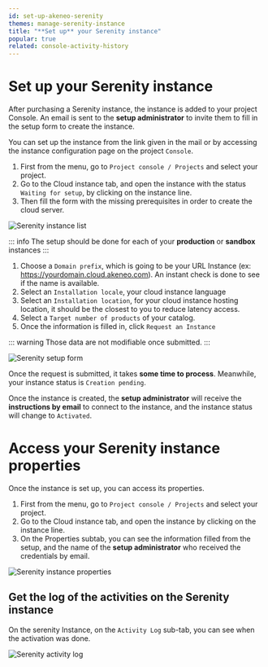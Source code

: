 ```yaml
---
id: set-up-akeneo-serenity
themes: manage-serenity-instance
title: "**Set up** your Serenity instance"
popular: true
related: console-activity-history
---
```


# Set up your Serenity instance

After purchasing a Serenity instance, the instance is added to your project Console.
An email is sent to the **setup administrator** to invite them to fill in the setup form to create the instance.

You can set up the instance from the link given in the mail or by accessing the instance configuration page on the project `Console`.

1. First from the menu, go to `Project console / Projects` and select your project.
1. Go to the Cloud instance tab, and open the instance with the status `Waiting for setup`, by clicking on the instance line.
1. Then fill the form with the missing prerequisites in order to create the cloud server. 

![Serenity instance list](../img/serenity_list_waiting_setup.png)

::: info
The setup should be done for each of your **production** or **sandbox** instances
:::

1. Choose a `Domain prefix`, which is going to be your URL Instance (ex: https://yourdomain.cloud.akeneo.com). An instant check is done to see if the name is available.
1. Select an `Installation locale`, your cloud instance language
1. Select an `Installation location`, for your cloud instance hosting location, it should be the closest to you to reduce latency access.
1. Select a `Target number of products` of your catalog.
1. Once the information is filled in, click `Request an Instance`

::: warning
Those data are not modifiable once submitted.
:::

![Serenity setup form](../img/setup_serenity.png)

Once the request is submitted, it takes **some time to process**. Meanwhile, your instance status is `Creation pending`.

Once the instance is created, the **setup administrator** will receive the **instructions by email** to connect to the instance, and the instance status will change to `Activated`.

# Access your Serenity instance properties

Once the instance is set up, you can access its properties.

1. First from the menu, go to `Project console / Projects` and select your project.
1. Go to the Cloud instance tab, and open the instance by clicking on the instance line.
1. On the Properties subtab, you can see the information filled from the setup, and the name of the **setup administrator** who received the credentials by email.

![Serenity instance properties](../img/serenity_activated.png)

## Get the log of the activities on the Serenity instance

On the serenity Instance, on the `Activity Log` sub-tab, you can see when the activation was done.

![Serenity activity log](../img/serenity_activity_log.png)

